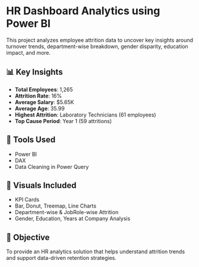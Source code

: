# HR Dashboard Analytics using Power BI

This project analyzes employee attrition data to uncover key insights around turnover trends, department-wise breakdown, gender disparity, education impact, and more.

## 📊 Key Insights
- **Total Employees**: 1,265
- **Attrition Rate**: 16%
- **Average Salary**: $5.65K
- **Average Age**: 35.99
- **Highest Attrition**: Laboratory Technicians (61 employees)
- **Top Cause Period**: Year 1 (59 attritions)

## 🧰 Tools Used
- Power BI
- DAX
- Data Cleaning in Power Query

## 📌 Visuals Included
- KPI Cards
- Bar, Donut, Treemap, Line Charts
- Department-wise & JobRole-wise Attrition
- Gender, Education, Years at Company Analysis

## 🧠 Objective
To provide an HR analytics solution that helps understand attrition trends and support data-driven retention strategies.

